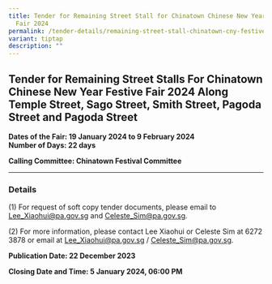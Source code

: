 ```yaml
---
title: Tender for Remaining Street Stall for Chinatown Chinese New Year Festive
  Fair 2024
permalink: /tender-details/remaining-street-stall-chinatown-cny-festive-fair/
variant: tiptap
description: ""
---
```

<h2>Tender for Remaining Street Stalls For Chinatown Chinese New Year Festive Fair 2024<strong> </strong>Along Temple Street, Sago Street, Smith Street, Pagoda Street and Pagoda Street<strong> </strong></h2>
<p></p>
<p><strong>Dates of the Fair: 19 January 2024 to 9 February 2024<br>Number of Days: 22 days</strong> <strong> </strong>
</p>
<p><strong>Calling Committee: Chinatown Festival Committee</strong>
</p>
<p></p>
<hr>
<h3>Details</h3>
<p>(1) For request of soft copy tender documents, please email to <a href="mailto:Lee_Xiaohui@pa.gov.sg" rel="noopener noreferrer nofollow" target="_blank">Lee_Xiaohui@pa.gov.sg</a> and
<a href="mailto:Celeste_Sim@pa.gov.sg" rel="noopener noreferrer nofollow" target="_blank">Celeste_Sim@pa.go</a><a href="Celeste_Sim@pa.gov.sg" rel="noopener noreferrer nofollow" target="_blank">v.sg</a>.</p>
<p>(2) For more information, please contact Lee Xiaohui or Celeste Sim at
6272 3878&nbsp;or email at <a href="mailto:Lee_Xiaohui@pa.gov.sg" rel="noopener noreferrer nofollow" target="_blank">Lee_Xiaohui@pa.gov.sg</a> / <a href="mailto:Celeste_Sim@pa.gov.sg" rel="noopener noreferrer nofollow" target="_blank">Celeste_Sim@pa.gov.sg</a>.</p>
<p></p>
<p><strong>Publication Date: 22 December 2023</strong>
</p>
<p><strong>Closing Date and Time: 5 January 2024, 06:00 PM</strong>
</p>